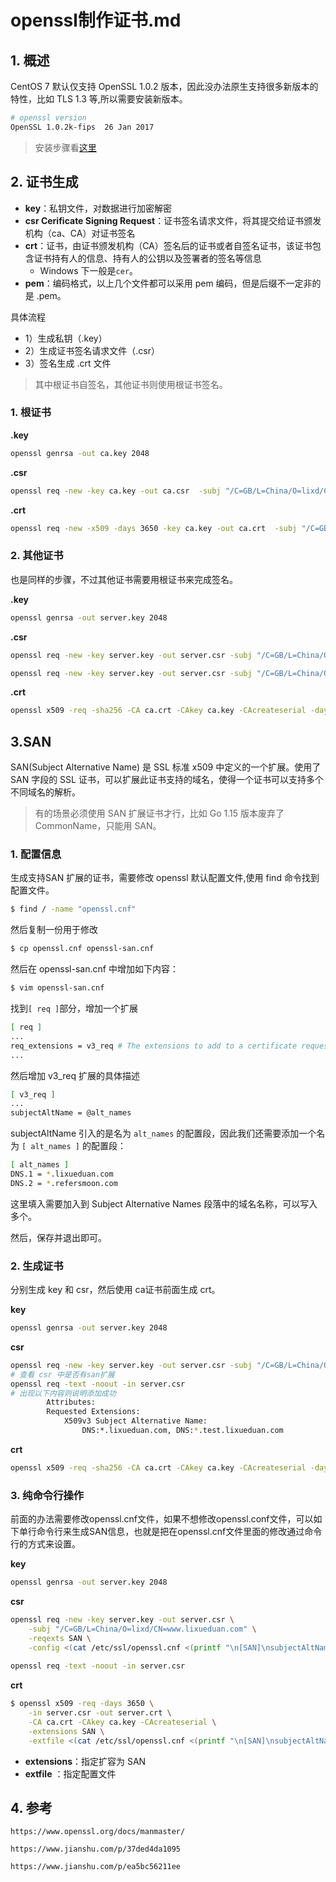 # openssl制作证书.md

## 1. 概述



CentOS 7 默认仅支持 OpenSSL 1.0.2 版本，因此没办法原生支持很多新版本的特性，比如 TLS 1.3 等,所以需要安装新版本。

```sh
# openssl version
OpenSSL 1.0.2k-fips  26 Jan 2017
```

> 安装步骤看[这里](https://qing.su/article/install-openssl-1-1-1-on-centos-7.html)



## 2. 证书生成

* **key**：私钥文件，对数据进行加密解密
* **csr Cerificate Signing Request**：证书签名请求文件，将其提交给证书颁发机构（ca、CA）对证书签名
* **crt**：证书，由证书颁发机构（CA）签名后的证书或者自签名证书，该证书包含证书持有人的信息、持有人的公钥以及签署者的签名等信息
  * Windows 下一般是`cer`。
* **pem**：编码格式，以上几个文件都可以采用 pem 编码，但是后缀不一定非的是 .pem。





具体流程

* 1）生成私钥（.key）
* 2）生成证书签名请求文件（.csr）
* 3）签名生成 .crt 文件

> 其中根证书自签名，其他证书则使用根证书签名。

### 1. 根证书

**.key**

```sh
openssl genrsa -out ca.key 2048
```

**.csr**

```sh
openssl req -new -key ca.key -out ca.csr  -subj "/C=GB/L=China/O=lixd/CN=www.lixueduan.com"
```

**.crt**

```sh
openssl req -new -x509 -days 3650 -key ca.key -out ca.crt  -subj "/C=GB/L=China/O=lixd/CN=www.lixueduan.com"
```



### 2. 其他证书

也是同样的步骤，不过其他证书需要用根证书来完成签名。



**.key**

```sh
openssl genrsa -out server.key 2048
```

**.csr**

```sh
openssl req -new -key server.key -out server.csr -subj "/C=GB/L=China/O=lixd/CN=www.lixueduan.com"

openssl req -new -key server.key -out server.csr -subj "/C=GB/L=China/O=lixd/CN=www.lixueduan.com"  -config /etc/ssl/openssl-san.cnf 

```

**.crt**

```sh
openssl x509 -req -sha256 -CA ca.crt -CAkey ca.key -CAcreateserial -days 3650 -in server.csr -out server.crt --extfile /etc/ssl/openssl-san.cnf -extensions v3_req
```



## 3.SAN

SAN(Subject Alternative Name) 是 SSL 标准 x509 中定义的一个扩展。使用了 SAN 字段的 SSL 证书，可以扩展此证书支持的域名，使得一个证书可以支持多个不同域名的解析。

> 有的场景必须使用 SAN 扩展证书才行，比如 Go 1.15 版本废弃了 CommonName，只能用 SAN。

### 1. 配置信息

生成支持SAN 扩展的证书，需要修改 openssl 默认配置文件,使用 find 命令找到配置文件。

```sh
$ find / -name "openssl.cnf"
```

然后复制一份用于修改

```sh
$ cp openssl.cnf openssl-san.cnf
```

然后在 openssl-san.cnf 中增加如下内容：

```sh
$ vim openssl-san.cnf
```

找到`[ req ]`部分，增加一个扩展

```sh
[ req ]
...
req_extensions = v3_req # The extensions to add to a certificate request
...
```

然后增加 v3_req 扩展的具体描述

```sh
[ v3_req ]
...
subjectAltName = @alt_names

```

subjectAltName 引入的是名为 `alt_names` 的配置段，因此我们还需要添加一个名为 `[ alt_names ]` 的配置段：

```sh
[ alt_names ]
DNS.1 = *.lixueduan.com
DNS.2 = *.refersmoon.com
```

这里填入需要加入到 Subject Alternative Names 段落中的域名名称，可以写入多个。

然后，保存并退出即可。



### 2. 生成证书

分别生成 key 和 csr，然后使用 ca证书前面生成 crt。

**key**

```sh
openssl genrsa -out server.key 2048
```

**csr**

```sh
openssl req -new -key server.key -out server.csr -subj "/C=GB/L=China/O=lixd/CN=www.lixueduan.com"  -config /etc/ssl/openssl-san.cnf 
# 查看 csr 中是否有san扩展
openssl req -text -noout -in server.csr
# 出现以下内容则说明添加成功
        Attributes:
        Requested Extensions:
            X509v3 Subject Alternative Name: 
                DNS:*.lixueduan.com, DNS:*.test.lixueduan.com
```

**crt**

```sh
openssl x509 -req -sha256 -CA ca.crt -CAkey ca.key -CAcreateserial -days 3650 -in server.csr -out server.crt --extfile /etc/ssl/openssl-san.cnf -extensions v3_req
```



### 3. 纯命令行操作

前面的办法需要修改openssl.cnf文件，如果不想修改openssl.conf文件，可以如下单行命令行来生成SAN信息，也就是把在openssl.cnf文件里面的修改通过命令行的方式来设置。

**key**

```sh
openssl genrsa -out server.key 2048
```

**csr**

```sh
openssl req -new -key server.key -out server.csr \
	-subj "/C=GB/L=China/O=lixd/CN=www.lixueduan.com" \
	-reqexts SAN \
	-config <(cat /etc/ssl/openssl.cnf <(printf "\n[SAN]\nsubjectAltName=DNS:*.lixueduan.com,DNS:*.refersmoon.com"))
	
openssl req -text -noout -in server.csr
```

**crt**

```sh
$ openssl x509 -req -days 3650 \
    -in server.csr -out server.crt \
    -CA ca.crt -CAkey ca.key -CAcreateserial \
    -extensions SAN \
    -extfile <(cat /etc/ssl/openssl.cnf <(printf "\n[SAN]\nsubjectAltName=DNS:*.lixueduan.com,DNS:*.refersmoon.com"))
```

* **extensions**：指定扩容为 SAN
* **extfile** ：指定配置文件



## 4. 参考

`https://www.openssl.org/docs/manmaster/`

`https://www.jianshu.com/p/37ded4da1095`

`https://www.jianshu.com/p/ea5bc56211ee`